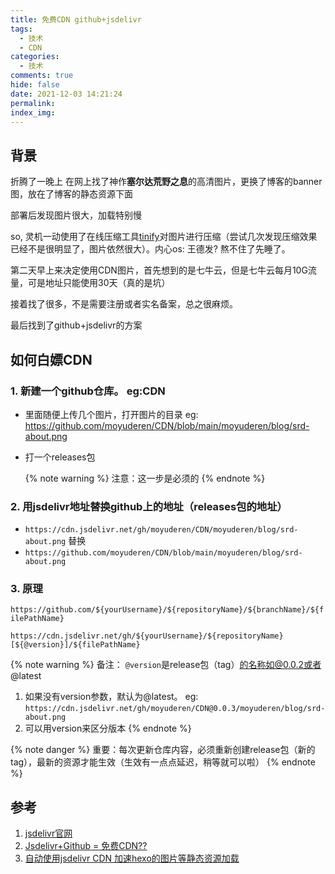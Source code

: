 ```yaml
---
title: 免费CDN github+jsdelivr
tags:
  - 技术
  - CDN
categories:
  - 技术
comments: true
hide: false
date: 2021-12-03 14:21:24
permalink:
index_img:
---
```


## 背景

折腾了一晚上 在网上找了神作**塞尔达荒野之息**的高清图片，更换了博客的banner图，放在了博客的静态资源下面

部署后发现图片很大，加载特别慢

so, 灵机一动使用了在线压缩工具[tinify](https://tinify.cn/)对图片进行压缩（尝试几次发现压缩效果已经不是很明显了，图片依然很大）。内心os: 王德发? 熬不住了先睡了。

第二天早上来决定使用CDN图片，首先想到的是七牛云，但是七牛云每月10G流量，可是地址只能使用30天（真的是坑）

接着找了很多，不是需要注册或者实名备案，总之很麻烦。

最后找到了github+jsdelivr的方案

## 如何白嫖CDN

### 1. 新建一个github仓库。 eg:CDN

- 里面随便上传几个图片，打开图片的目录 eg: <https://github.com/moyuderen/CDN/blob/main/moyuderen/blog/srd-about.png>

- 打一个releases包

    {% note warning %}
    注意：这一步是必须的
    {% endnote %}

### 2. 用jsdelivr地址替换github上的地址（releases包的地址）

- `https://cdn.jsdelivr.net/gh/moyuderen/CDN/moyuderen/blog/srd-about.png`
替换
- `https://github.com/moyuderen/CDN/blob/main/moyuderen/blog/srd-about.png`

### 3. 原理

`https://github.com/${yourUsername}/${repositoryName}/${branchName}/${filePathName}`

`https://cdn.jsdelivr.net/gh/${yourUsername}/${repositoryName}[${@version}]/${filePathName}`

{% note warning %}
备注：
    `@version`是release包（tag）的名称如@0.0.2或者@latest

1. 如果没有version参数，默认为@latest。 eg: `https://cdn.jsdelivr.net/gh/moyuderen/CDN@0.0.3/moyuderen/blog/srd-about.png`
2. 可以用version来区分版本
{% endnote %}

{% note danger %}
重要：每次更新仓库内容，必须重新创建release包（新的tag），最新的资源才能生效（生效有一点点延迟，稍等就可以啦）
{% endnote %}

## 参考

1. [jsdelivr官网](https://www.jsdelivr.com/?docs=gh)
2. [Jsdelivr+Github = 免费CDN??](https://cloud.tencent.com/developer/article/1847396)
3. [自动使用jsdelivr CDN 加速hexo的图片等静态资源加载](https://cwiki.guazi.com/pages/viewpage.action?pageId=262483489)
